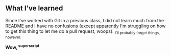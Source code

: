## What I've learned
Since I've worked with Git in a previous class, I did not learn much from the README and I have no confusions (except apparently I'm struggling on how to get this thing to let me do a pull request, woops). <sub>I'll probably forget things, however.</sub>

**Wow, <sup>superscript</sup>**

